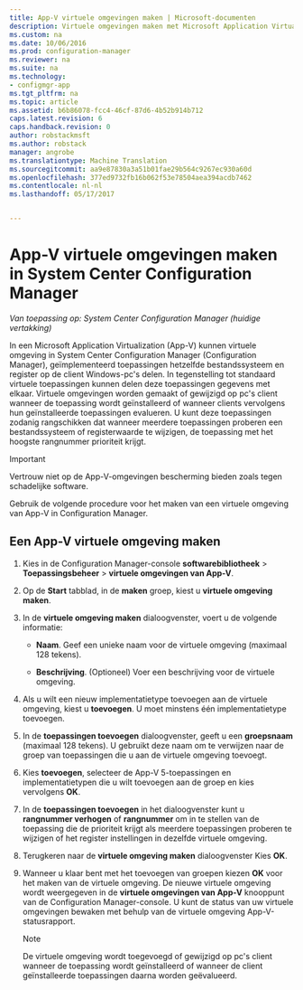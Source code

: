 ```yaml
---
title: App-V virtuele omgevingen maken | Microsoft-documenten
description: Virtuele omgevingen maken met Microsoft Application Virtualization zodat apps gegevens met elkaar kunnen delen.
ms.custom: na
ms.date: 10/06/2016
ms.prod: configuration-manager
ms.reviewer: na
ms.suite: na
ms.technology:
- configmgr-app
ms.tgt_pltfrm: na
ms.topic: article
ms.assetid: b6b86078-fcc4-46cf-87d6-4b52b914b712
caps.latest.revision: 6
caps.handback.revision: 0
author: robstackmsft
ms.author: robstack
manager: angrobe
ms.translationtype: Machine Translation
ms.sourcegitcommit: aa9e87830a3a51b01fae29b564c9267ec930a60d
ms.openlocfilehash: 377ed9732fb16b062f53e78504aea394acdb7462
ms.contentlocale: nl-nl
ms.lasthandoff: 05/17/2017


---
```

# <a name="create-app-v-virtual-environments-in-system-center-configuration-manager"></a>App-V virtuele omgevingen maken in System Center Configuration Manager

*Van toepassing op: System Center Configuration Manager (huidige vertakking)*

In een Microsoft Application Virtualization (App-V) kunnen virtuele omgeving in System Center Configuration Manager (Configuration Manager), geïmplementeerd toepassingen hetzelfde bestandssysteem en register op de client Windows-pc's delen. In tegenstelling tot standaard virtuele toepassingen kunnen delen deze toepassingen gegevens met elkaar. Virtuele omgevingen worden gemaakt of gewijzigd op pc's client wanneer de toepassing wordt geïnstalleerd of wanneer clients vervolgens hun geïnstalleerde toepassingen evalueren. U kunt deze toepassingen zodanig rangschikken dat wanneer meerdere toepassingen proberen een bestandssysteem of registerwaarde te wijzigen, de toepassing met het hoogste rangnummer prioriteit krijgt.  

> [!IMPORTANT]  
>  Vertrouw niet op de App-V-omgevingen bescherming bieden zoals tegen schadelijke software.  

 Gebruik de volgende procedure voor het maken van een virtuele omgeving van App-V in Configuration Manager.  

## <a name="create-an-app-v-virtual-environment"></a>Een App-V virtuele omgeving maken  

1.  Kies in de Configuration Manager-console **softwarebibliotheek** > **Toepassingsbeheer** > **virtuele omgevingen van App-V**.  

3.  Op de **Start** tabblad, in de **maken** groep, kiest u **virtuele omgeving maken**.  

4.  In de **virtuele omgeving maken** dialoogvenster, voert u de volgende informatie:  

    -   **Naam**.  Geef een unieke naam voor de virtuele omgeving (maximaal 128 tekens).  

    -   **Beschrijving**. (Optioneel) Voer een beschrijving voor de virtuele omgeving.  

5.  Als u wilt een nieuw implementatietype toevoegen aan de virtuele omgeving, kiest u **toevoegen**. U moet minstens één implementatietype toevoegen.  

6.  In de **toepassingen toevoegen** dialoogvenster, geeft u een **groepsnaam** (maximaal 128 tekens). U gebruikt deze naam om te verwijzen naar de groep van toepassingen die u aan de virtuele omgeving toevoegt.  

7.  Kies **toevoegen**, selecteer de App-V 5-toepassingen en implementatietypen die u wilt toevoegen aan de groep en kies vervolgens **OK**.  

8.  In de **toepassingen toevoegen** in het dialoogvenster kunt u **rangnummer verhogen** of **rangnummer** om in te stellen van de toepassing die de prioriteit krijgt als meerdere toepassingen proberen te wijzigen of het register instellingen in dezelfde virtuele omgeving.  

9. Terugkeren naar de **virtuele omgeving maken** dialoogvenster Kies **OK**.  

10. Wanneer u klaar bent met het toevoegen van groepen kiezen **OK** voor het maken van de virtuele omgeving. De nieuwe virtuele omgeving wordt weergegeven in de **virtuele omgevingen van App-V** knooppunt van de Configuration Manager-console. U kunt de status van uw virtuele omgevingen bewaken met behulp van de virtuele omgeving App-V-statusrapport.  

    > [!NOTE]  
    >  De virtuele omgeving wordt toegevoegd of gewijzigd op pc's client wanneer de toepassing wordt geïnstalleerd of wanneer de client geïnstalleerde toepassingen daarna worden geëvalueerd.  

